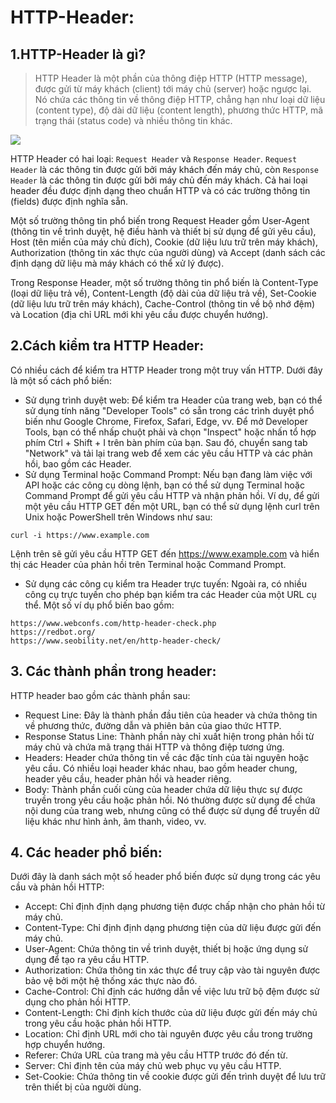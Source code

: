 # HTTP-Header:

## 1.HTTP-Header là gì?

> HTTP Header là một phần của thông điệp HTTP (HTTP message), được gửi từ máy khách (client) tới máy chủ (server) hoặc ngược lại. Nó chứa các thông tin về thông điệp HTTP, chẳng hạn như loại dữ liệu (content type), độ dài dữ liệu (content length), phương thức HTTP, mã trạng thái (status code) và nhiều thông tin khác.

![](https://www.seobility.net/en/wiki/images/d/d2/HTTP-Header.png)

HTTP Header có hai loại: `Request Header` và `Response Header`. `Request Header` là các thông tin được gửi bởi máy khách đến máy chủ, còn `Response Header` là các thông tin được gửi bởi máy chủ đến máy khách. Cả hai loại header đều được định dạng theo chuẩn HTTP và có các trường thông tin (fields) được định nghĩa sẵn.

Một số trường thông tin phổ biến trong Request Header gồm User-Agent (thông tin về trình duyệt, hệ điều hành và thiết bị sử dụng để gửi yêu cầu), Host (tên miền của máy chủ đích), Cookie (dữ liệu lưu trữ trên máy khách), Authorization (thông tin xác thực của người dùng) và Accept (danh sách các định dạng dữ liệu mà máy khách có thể xử lý được).

Trong Response Header, một số trường thông tin phổ biến là Content-Type (loại dữ liệu trả về), Content-Length (độ dài của dữ liệu trả về), Set-Cookie (dữ liệu lưu trữ trên máy khách), Cache-Control (thông tin về bộ nhớ đệm) và Location (địa chỉ URL mới khi yêu cầu được chuyển hướng).

## 2.Cách kiểm tra HTTP Header:

Có nhiều cách để kiểm tra HTTP Header trong một truy vấn HTTP. Dưới đây là một số cách phổ biến:

- Sử dụng trình duyệt web: Để kiểm tra Header của trang web, bạn có thể sử dụng tính năng "Developer Tools" có sẵn trong các trình duyệt phổ biến như Google Chrome, Firefox, Safari, Edge, vv. Để mở Developer Tools, bạn có thể nhấp chuột phải và chọn "Inspect" hoặc nhấn tổ hợp phím Ctrl + Shift + I trên bàn phím của bạn. Sau đó, chuyển sang tab "Network" và tải lại trang web để xem các yêu cầu HTTP và các phản hồi, bao gồm các Header.
- Sử dụng Terminal hoặc Command Prompt: Nếu bạn đang làm việc với API hoặc các công cụ dòng lệnh, bạn có thể sử dụng Terminal hoặc Command Prompt để gửi yêu cầu HTTP và nhận phản hồi. Ví dụ, để gửi một yêu cầu HTTP GET đến một URL, bạn có thể sử dụng lệnh curl trên Unix hoặc PowerShell trên Windows như sau:

```
curl -i https://www.example.com
```

Lệnh trên sẽ gửi yêu cầu HTTP GET đến https://www.example.com và hiển thị các Header của phản hồi trên Terminal hoặc Command Prompt.

- Sử dụng các công cụ kiểm tra Header trực tuyến: Ngoài ra, có nhiều công cụ trực tuyến cho phép bạn kiểm tra các Header của một URL cụ thể. Một số ví dụ phổ biến bao gồm:

```
https://www.webconfs.com/http-header-check.php
https://redbot.org/
https://www.seobility.net/en/http-header-check/
```

## 3. Các thành phần trong header:

HTTP header bao gồm các thành phần sau:

- Request Line: Đây là thành phần đầu tiên của header và chứa thông tin về phương thức, đường dẫn và phiên bản của giao thức HTTP.
- Response Status Line: Thành phần này chỉ xuất hiện trong phản hồi từ máy chủ và chứa mã trạng thái HTTP và thông điệp tương ứng.
- Headers: Header chứa thông tin về các đặc tính của tài nguyên hoặc yêu cầu. Có nhiều loại header khác nhau, bao gồm header chung, header yêu cầu, header phản hồi và header riêng.
- Body: Thành phần cuối cùng của header chứa dữ liệu thực sự được truyền trong yêu cầu hoặc phản hồi. Nó thường được sử dụng để chứa nội dung của trang web, nhưng cũng có thể được sử dụng để truyền dữ liệu khác như hình ảnh, âm thanh, video, vv.

## 4. Các header phổ biến:

Dưới đây là danh sách một số header phổ biến được sử dụng trong các yêu cầu và phản hồi HTTP:

- Accept: Chỉ định định dạng phương tiện được chấp nhận cho phản hồi từ máy chủ.
- Content-Type: Chỉ định định dạng phương tiện của dữ liệu được gửi đến máy chủ.
- User-Agent: Chứa thông tin về trình duyệt, thiết bị hoặc ứng dụng sử dụng để tạo ra yêu cầu HTTP.
- Authorization: Chứa thông tin xác thực để truy cập vào tài nguyên được bảo vệ bởi một hệ thống xác thực nào đó.
- Cache-Control: Chỉ định các hướng dẫn về việc lưu trữ bộ đệm được sử dụng cho phản hồi HTTP.
- Content-Length: Chỉ định kích thước của dữ liệu được gửi đến máy chủ trong yêu cầu hoặc phản hồi HTTP.
- Location: Chỉ định URL mới cho tài nguyên được yêu cầu trong trường hợp chuyển hướng.
- Referer: Chứa URL của trang mà yêu cầu HTTP trước đó đến từ.
- Server: Chỉ định tên của máy chủ web phục vụ yêu cầu HTTP.
- Set-Cookie: Chứa thông tin về cookie được gửi đến trình duyệt để lưu trữ trên thiết bị của người dùng.
